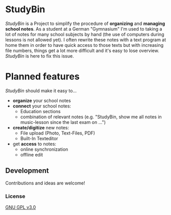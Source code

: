 # StudyBin
*StudyBin* is a Project to simplify the procedure of **organizing** and **managing school notes**. As a student at a German "Gymnasium" I'm used to taking a lot of notes for many school subjects by hand (the use of computers during lessons is not allowed yet). I often rewrite these notes with a text program at home them in order to have quick access to those texts but with increasing file numbers, things get a lot more difficult and it's easy to lose overview. *StudyBin* is here to fix this issue.
# Planned features
*StudyBin* should make it easy to...

 - **organize** your school notes
 - **connect** your school notes:
	 - Education sections
	 - combination of relevant notes (e.g. "StudyBin, show me all notes in music-lesson since the last exam on ...")
- **create/digitize** new notes:
	- File upload (Photo, Text-Files, PDF)
	- Built-In Texteditor
- get **access** to notes:
	- online synchronization
	- offline edit

## Development
Contributions and ideas are welcome!

### License
[GNU GPL v3.0](/LICENSE)
